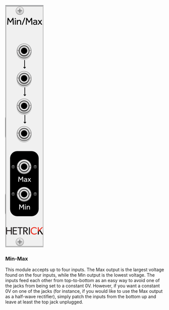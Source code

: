 ![Module](../Images/Modules/MinMax.png)

### Min-Max
This module accepts up to four inputs. The Max output is the largest voltage found on the four inputs, while the Min output is the lowest voltage. The inputs feed each other from top-to-bottom as an easy way to avoid one of the jacks from being set to a constant 0V. However, if you want a constant 0V on one of the jacks (for instance, if you would like to use the Max output as a half-wave rectifier), simply patch the inputs from the bottom up and leave at least the top jack unplugged.